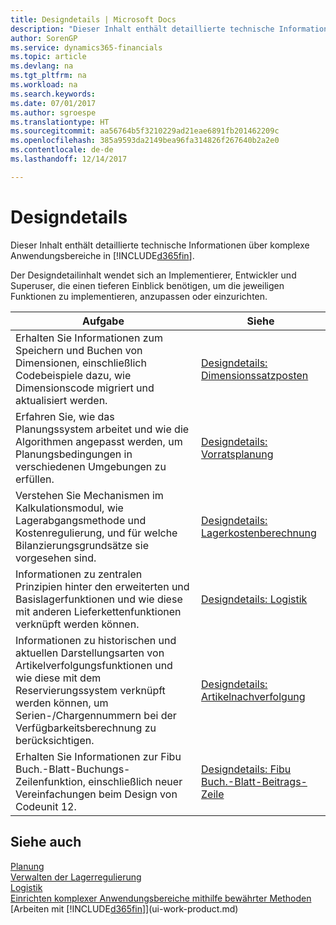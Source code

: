 ```yaml
---
title: Designdetails | Microsoft Docs
description: "Dieser Inhalt enthält detaillierte technische Informationen über komplexe Anwendungsbereiche in Dynamics 365."
author: SorenGP
ms.service: dynamics365-financials
ms.topic: article
ms.devlang: na
ms.tgt_pltfrm: na
ms.workload: na
ms.search.keywords: 
ms.date: 07/01/2017
ms.author: sgroespe
ms.translationtype: HT
ms.sourcegitcommit: aa56764b5f3210229ad21eae6891fb201462209c
ms.openlocfilehash: 385a9593da2149bea96fa314826f267640b2a2e0
ms.contentlocale: de-de
ms.lasthandoff: 12/14/2017

---
```

# <a name="design-details"></a>Designdetails
Dieser Inhalt enthält detaillierte technische Informationen über komplexe Anwendungsbereiche in [!INCLUDE[d365fin](includes/d365fin_md.md)].  

 Der Designdetailinhalt wendet sich an Implementierer, Entwickler und Superuser, die einen tieferen Einblick benötigen, um die jeweiligen Funktionen zu implementieren, anzupassen oder einzurichten.  

|**Aufgabe**|**Siehe**|  
|------------|-------------|  
|Erhalten Sie Informationen zum Speichern und Buchen von Dimensionen, einschließlich Codebeispiele dazu, wie Dimensionscode migriert und aktualisiert werden.|[Designdetails: Dimensionssatzposten](design-details-dimension-set-entries.md)|  
|Erfahren Sie, wie das Planungssystem arbeitet und wie die Algorithmen angepasst werden, um Planungsbedingungen in verschiedenen Umgebungen zu erfüllen.|[Designdetails: Vorratsplanung](design-details-supply-planning.md)|  
|Verstehen Sie Mechanismen im Kalkulationsmodul, wie Lagerabgangsmethode und Kostenregulierung, und für welche Bilanzierungsgrundsätze sie vorgesehen sind.|[Designdetails: Lagerkostenberechnung](design-details-inventory-costing.md)|  
|Informationen zu zentralen Prinzipien hinter den erweiterten und Basislagerfunktionen und wie diese mit anderen Lieferkettenfunktionen verknüpft werden können.|[Designdetails: Logistik](design-details-warehouse-management.md)|  
|Informationen zu historischen und aktuellen Darstellungsarten von Artikelverfolgungsfunktionen und wie diese mit dem Reservierungssystem verknüpft werden können, um Serien-/Chargennummern bei der Verfügbarkeitsberechnung zu berücksichtigen.|[Designdetails: Artikelnachverfolgung](design-details-item-tracking.md)|  
|Erhalten Sie Informationen zur Fibu Buch.-Blatt-Buchungs-Zeilenfunktion, einschließlich neuer Vereinfachungen beim Design von Codeunit 12.|[Designdetails: Fibu Buch.-Blatt-Beitrags-Zeile](design-details-general-journal-post-line.md)|  

## <a name="see-also"></a>Siehe auch  
 [Planung](production-planning.md)   
 [Verwalten der Lagerregulierung](finance-manage-inventory-costs.md)   
 [Logistik](warehouse-manage-warehouse.md)   
 [Einrichten komplexer Anwendungsbereiche mithilfe bewährter Methoden](set-up-complex-application-areas-using-best-practices.md)  
 [Arbeiten mit [!INCLUDE[d365fin](includes/d365fin_md.md)]](ui-work-product.md)

